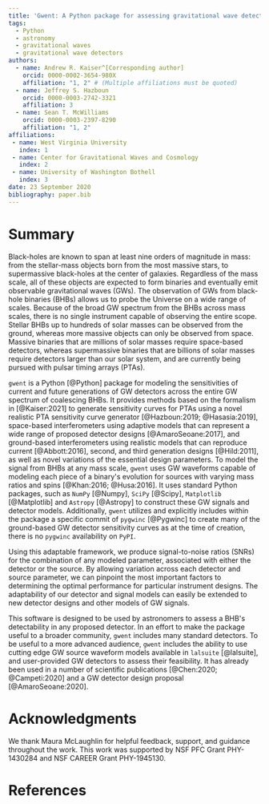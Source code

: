 ```yaml
---
title: 'Gwent: A Python package for assessing gravitational wave detector designs'
tags:
  - Python
  - astronomy
  - gravitational waves
  - gravitational wave detectors
authors:
  - name: Andrew R. Kaiser^[Corresponding author]
    orcid: 0000-0002-3654-980X
    affiliation: "1, 2" # (Multiple affiliations must be quoted)
  - name: Jeffrey S. Hazboun
    orcid: 0000-0003-2742-3321
    affiliation: 3
  - name: Sean T. McWilliams
    orcid: 0000-0003-2397-8290
    affiliation: "1, 2"
affiliations:
 - name: West Virginia University
   index: 1
 - name: Center for Gravitational Waves and Cosmology
   index: 2
 - name: University of Washington Bothell
   index: 3
date: 23 September 2020
bibliography: paper.bib
---
```


# Summary

Black-holes are known to span at least nine orders of magnitude in mass: from the stellar-mass objects born from the most massive stars, to supermassive black-holes at the center of galaxies. 
Regardless of the mass scale, all of these objects are expected to form binaries and eventually emit observable gravitational waves (GWs). 
The observation of GWs from black-hole binaries (BHBs) allows us to probe the Universe on a wide range of scales.
Because of the broad GW spectrum from the BHBs across mass scales, there is no single instrument capable of observing the entire scope.
Stellar BHBs up to hundreds of solar masses can be observed from the ground, whereas more massive objects can only be observed from space. 
Massive binaries that are millions of solar masses require space-based detectors, whereas supermassive binaries that are billions of solar masses require detectors larger than our solar system, and are currently being pursued with pulsar timing arrays (PTAs).

``gwent`` is a Python [@Python] package for modeling the sensitivities of current and future generations of GW detectors across the entire GW spectrum of coalescing BHBs. 
It provides methods based on the formalism in [@Kaiser:2021] to generate sensitivity curves for PTAs using a novel realistic PTA sensitivity curve generator [@Hazboun:2019; @Hasasia:2019], space-based interferometers using adaptive models that can represent a wide range of proposed detector designs [@AmaroSeoane:2017], and ground-based interferometers using realistic models that can reproduce current [@Abbott:2016], second, and third generation designs [@Hild:2011], as well as novel variations of the essential design parameters. 
To model the signal from BHBs at any mass scale, ``gwent`` uses GW waveforms capable of modeling each piece of a binary's evolution for sources with varying mass ratios and spins [@Khan:2016; @Husa:2016]. 
It uses standard Python packages, such as ``NumPy`` [@Numpy], ``SciPy`` [@Scipy], ``Matplotlib`` [@Matplotlib] and ``Astropy`` [@Astropy] to construct these GW signals and detector models. 
Additionally, ``gwent`` utilizes and explicitly includes within the package a specific commit of ``pygwinc`` [@Pygwinc] to create many of the ground-based GW detector sensitivity curves as at the time of creation, there is no ``pygwinc`` availability on ``PyPI``.

Using this adaptable framework, we produce signal-to-noise ratios (SNRs) for the combination of any modeled parameter, associated with either the detector or the source. 
By allowing variation across each detector and source parameter, we can pinpoint the most important factors to determining the optimal performance for particular instrument designs. 
The adaptability of our detector and signal models can easily be extended to new detector designs and other models of GW signals.

This software is designed to be used by astronomers to assess a BHB's detectability in any proposed detector. 
In an effort to make the package useful to a broader community, ``gwent`` includes many standard detectors. 
To be useful to a more advanced audience, ``gwent`` includes the ability to use cutting edge GW source waveform models available in ``lalsuite`` [@lalsuite], and user-provided GW detectors to assess their feasibility. 
It has already been used in a number of scientific publications [@Chen:2020; @Campeti:2020] and a GW detector design proposal [@AmaroSeoane:2020].

# Acknowledgments

We thank Maura McLaughlin for helpful feedback, support, and guidance throughout the work.
This work was supported by NSF PFC Grant PHY-1430284 and NSF CAREER Grant PHY-1945130.

# References